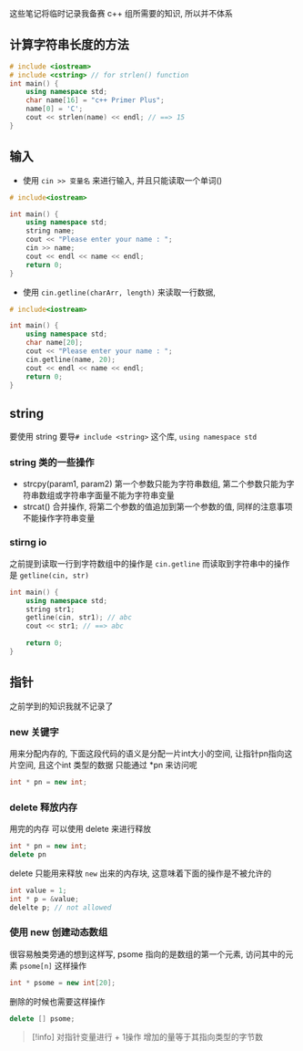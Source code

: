 这些笔记将临时记录我备赛 c++ 组所需要的知识, 所以并不体系

## 计算字符串长度的方法
```cpp
# include <iostream>
# include <cstring> // for strlen() function
int main() {
	using namespace std;
	char name[16] = "c++ Primer Plus";
	name[0] = 'C';
	cout << strlen(name) << endl; // ==> 15
}
```

## 输入

- 使用 `cin >> 变量名` 来进行输入, 并且只能读取一个单词()
```cpp
# include<iostream>

int main() {
	using namespace std;
	string name;
	cout << "Please enter your name : ";
	cin >> name;
	cout << endl << name << endl;
	return 0;
}
```

- 使用 `cin.getline(charArr, length)` 来读取一行数据, 
```cpp
# include<iostream>

int main() {
	using namespace std;
	char name[20];
	cout << "Please enter your name : ";
	cin.getline(name, 20);
	cout << endl << name << endl;
	return 0;
}
```

## string 
要使用 string 要导`# include <string>` 这个库, `using namespace std`

### string 类的一些操作
- strcpy(param1, param2) 第一个参数只能为字符串数组, 第二个参数只能为字符串数组或字符串字面量不能为字符串变量
- strcat() 合并操作, 将第二个参数的值追加到第一个参数的值, 同样的注意事项不能操作字符串变量

### stirng io
之前提到读取一行到字符数组中的操作是 `cin.getline`
而读取到字符串中的操作是 `getline(cin, str)`
```cpp
int main() {
	using namespace std;
	string str1;
	getline(cin, str1); // abc
	cout << str1; // ==> abc
	
	return 0;
}
```

## 指针
之前学到的知识我就不记录了
### new 关键字
用来分配内存的, 下面这段代码的语义是分配一片int大小的空间, 让指针pn指向这片空间, 且这个int 类型的数据 只能通过 \*pn 来访问呢
```cpp
int * pn = new int;
```

### delete 释放内存
用完的内存 可以使用 delete 来进行释放
```cpp
int * pn = new int;
delete pn
```
delete 只能用来释放 `new` 出来的内存块, 这意味着下面的操作是不被允许的
```cpp
int value = 1;
int * p = &value;
delelte p; // not allowed
```

### 使用 new 创建动态数组
很容易触类旁通的想到这样写, psome 指向的是数组的第一个元素, 访问其中的元素 `psome[n]` 这样操作 
```cpp
int * psome = new int[20];
```

删除的时候也需要这样操作
```cpp
delete [] psome;
```

> [!info] 对指针变量进行 + 1操作
> 增加的量等于其指向类型的字节数





